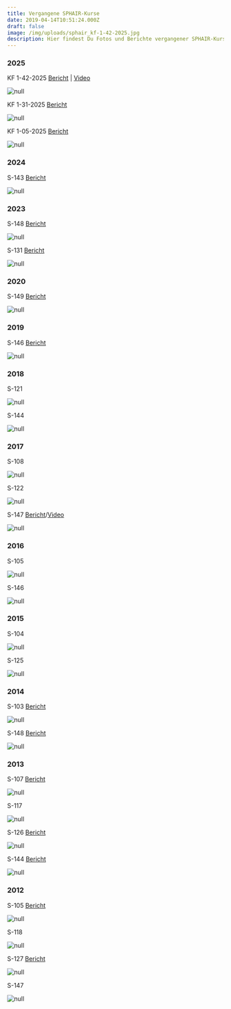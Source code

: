 ```yaml
---
title: Vergangene SPHAIR-Kurse
date: 2019-04-14T10:51:24.000Z
draft: false
image: /img/uploads/sphair_kf-1-42-2025.jpg
description: Hier findest Du Fotos und Berichte vergangener SPHAIR-Kurse
---
```

### 2025

KF 1-42-2025 [Bericht](https://drive.google.com/file/d/14-iZyXtEuMnGtEn7pV41CJg6tI-7Q5Oe/view?usp=sharing) | [Video](https://drive.google.com/file/d/14lnH73YufXTW_bFmNmSO472wWKInDfWY/view?usp=sharing)

![null](/img/uploads/sphair_kf-1-42-2025.jpg)

KF 1-31-2025 [Bericht](https://drive.google.com/file/d/12iSwpMrEIbztGhqaqPyMK2XAcSzzJbBp/view?usp=sharing)

![null](/img/uploads/sphair_kf_1-31-2025.jpg)

KF 1-05-2025 [Bericht](https://drive.google.com/file/d/1KJwMEP4eHNX4nmhODfPk51c9vnlnUzSP/view?usp=sharing)

![null](/img/uploads/sphair_kf-1-05-2025.jpg)

### 2024

S-143 [Bericht](https://drive.google.com/file/d/1-NW7Z6yQWA2RbUpbsEFDnH1cXXfkUzcI/view?usp=drive_link)

![null](/img/uploads/sphair_143_2024.jpg)

### 2023

S-148 [Bericht](https://drive.google.com/file/d/10mm5bCU2HL1MfF2mx0PRlxzuIBK4g5Ug/view?usp=sharing)

![null](/img/uploads/sphair_148_2023.jpg)

S-131 [Bericht](https://drive.google.com/file/d/1hLeAeEFnyZfe6u9r4zUUlsAgWtZnZoLI/view?usp=sharing)

![null](/img/uploads/sphair_131_2023.jpg)

### 2020

S-149 [Bericht](https://drive.google.com/file/d/1bq1Yiub1jmXl8orh7h7ix-lxnvSQt6W0/view?usp=sharing)

![null](/img/uploads/sphair_2020_149.jpg)

### 2019

S-146 [Bericht](https://drive.google.com/file/d/1qbRA9TLis_hLkX3Xv8TidV4cwEPTaCNl/view?usp=sharing)

![null](/img/uploads/sphair_2019_146.jpg)

### 2018

S-121

![null](/img/uploads/sphair_2018_121.jpg)

S-144

![null](/img/uploads/sphair_2018_144.jpg)

### 2017

S-108

![null](/img/uploads/sphair_108.jpg)

S-122

![null](/img/uploads/sphair_122.jpg)

S-147 [Bericht](https://drive.google.com/file/d/1wxEahHRb07hEtlY2GOE9hjI5qg3n7COG/view?usp=sharing)/[Video](https://drive.google.com/file/d/1V-w03l3gNA5ZsW71cyDhlmBenSSYCgBu/view)

![null](/img/uploads/sphair_147.jpg)

### 2016

S-105

![null](/img/uploads/sphair_105.jpg)

S-146

![null](/img/uploads/sphair_146.jpg)

### 2015

S-104

![null](/img/uploads/sphair_104.jpg)

S-125

![null](/img/uploads/sphair_125.jpg)

### 2014

S-103 [Bericht](https://drive.google.com/file/d/1sCVKeLmDq9nP7dj62aESo_KFeomd3B-6/view?usp=sharing)

![null](/img/uploads/sphair_103.jpg)

S-148 [Bericht](https://drive.google.com/file/d/1053-SBBaM3z037wMYvn_l0lFQm22HOnt/view?usp=sharing)

![null](/img/uploads/sphair_148.jpg)

### 2013

S-107 [Bericht](https://drive.google.com/file/d/1UnBaeBbZwrp6fskDVBI1EacweBdJKKQu/view?usp=sharing)

![null](/img/uploads/sphair_107.jpg)

S-117

![null](/img/uploads/sphair_117.jpg)

S-126 [Bericht](https://drive.google.com/file/d/1Fixp-R4xzoq590gt1xsdy2OQJH0E93NW/view?usp=sharing)

![null](/img/uploads/sphair_126.jpg)

S-144 [Bericht](https://drive.google.com/file/d/1jLx3wms0whPM6yagjzxI64qJ6P2RcTLq/view?usp=sharing)

![null](/img/uploads/sphair_144.jpg)

### 2012

S-105 [Bericht](https://drive.google.com/file/d/1qeu6RoIXUo4crq8Bi10zdSdtujHN_45c/view?usp=sharing)

![null](/img/uploads/sphair_105_2012.jpg)

S-118

![null](/img/uploads/sphair_118.jpg)

S-127 [Bericht](https://drive.google.com/file/d/1hsBMwNGbUOfOVYQrF4vc6X-UOj5RSG9N/view?usp=sharing)

![null](/img/uploads/sphair_127.jpg)

S-147

![null](/img/uploads/sphair_147_2012.jpg)
